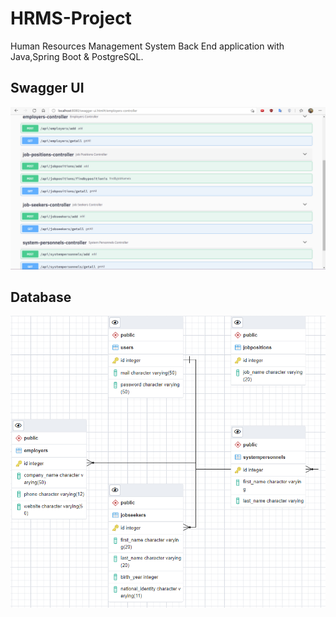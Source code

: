 # HRMS-Project
Human Resources Management System Back End application with Java,Spring Boot & PostgreSQL.

## Swagger UI 
![alt text](https://github.com/htutuncu/HRMS-Project/blob/main/swagger.PNG "Swagger")

## Database
![alt text](https://github.com/htutuncu/HRMS-Project/blob/main/database.PNG "Database")
